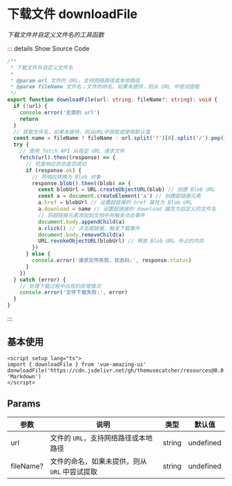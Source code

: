 # 下载文件 downloadFile

<GlobalElement />

_下载文件并自定义文件名的工具函数_

::: details Show Source Code

```ts
/**
 * 下载文件并自定义文件名
 *
 * @param url 文件的 URL，支持网络路径或本地路径
 * @param fileName 文件名；文件的命名，如果未提供，则从 URL 中尝试提取
 */
export function downloadFile(url: string, fileName?: string): void {
  if (!url) {
    console.error('无效的 url')
    return
  }
  // 获取文件名，如果未提供，则从URL中获取或使用默认值
  const name = fileName ? fileName : url.split('?')[0].split('/').pop() || 'download'
  try {
    // 使用 fetch API 从指定 URL 请求文件
    fetch(url).then((response) => {
      // 检查响应状态是否成功
      if (response.ok) {
        // 将响应转换为 Blob 对象
        response.blob().then((blob) => {
          const blobUrl = URL.createObjectURL(blob) // 创建 Blob URL
          const a = document.createElement('a') // 创建超链接元素
          a.href = blobUrl // 设置超链接的 href 属性为 Blob URL
          a.download = name // 设置超链接的 download 属性为自定义的文件名
          // 将超链接元素添加到文档中并触发点击事件
          document.body.appendChild(a)
          a.click() // 点击超链接，触发下载事件
          document.body.removeChild(a)
          URL.revokeObjectURL(blobUrl) // 释放 Blob URL 所占的内存
        })
      } else {
        console.error('请求文件失败，状态码:', response.status)
      }
    })
  } catch (error) {
    // 处理下载过程中出现的异常情况
    console.error('文件下载失败:', error)
  }
}
```

:::

## 基本使用

```vue
<script setup lang="ts">
import { downloadFile } from 'vue-amazing-ui'
donwloadFile('https://cdn.jsdelivr.net/gh/themusecatcher/resources@0.0.5/Markdown.pdf', 'Markdown')
</script>
```

## Params

| 参数      | 说明                                          | 类型   | 默认值    |
| --------- | --------------------------------------------- | ------ | --------- |
| url       | 文件的 `URL`，支持网络路径或本地路径          | string | undefined |
| fileName? | 文件的命名，如果未提供，则从 `URL` 中尝试提取 | string | undefined |

